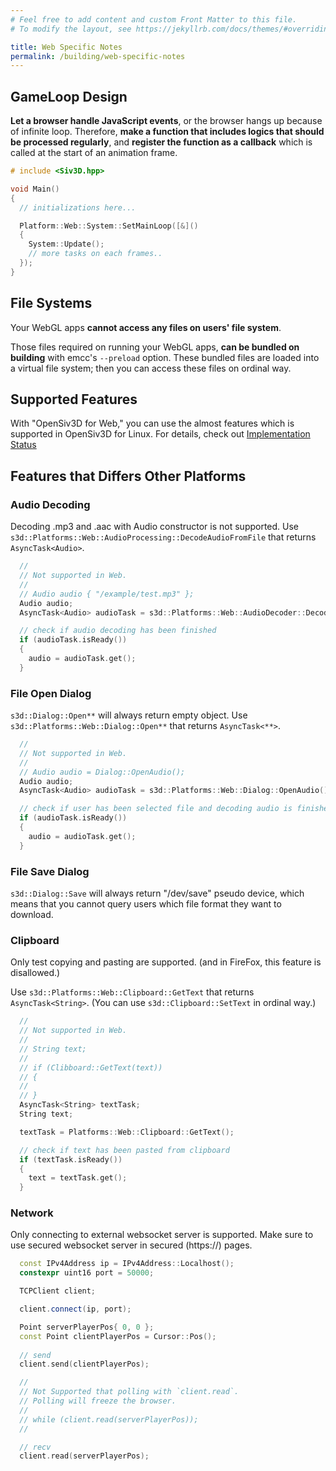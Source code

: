 ```yaml
---
# Feel free to add content and custom Front Matter to this file.
# To modify the layout, see https://jekyllrb.com/docs/themes/#overriding-theme-defaults

title: Web Specific Notes
permalink: /building/web-specific-notes
---
```


## GameLoop Design

**Let a browser handle JavaScript events**, or the browser hangs up because of infinite loop.
Therefore, **make a function that includes logics that should be processed regularly**,
and **register the function as a callback** which is called at the start of an animation frame.

```cpp
# include <Siv3D.hpp>

void Main()
{
  // initializations here...

  Platform::Web::System::SetMainLoop([&]()
  {
    System::Update();
    // more tasks on each frames..
  });
}
```

## File Systems

Your WebGL apps **cannot access any files on users' file system**.

Those files required on running your WebGL apps, **can be bundled on building** with emcc's `--preload` option.
These bundled files are loaded into a virtual file system; then you can access these files on ordinal way.

## Supported Features

With "OpenSiv3D for Web," you can use the almost features which is supported in OpenSiv3D for Linux.
For details, check out [Implementation Status](/status)

## Features that Differs Other Platforms

### Audio Decoding

Decoding .mp3 and .aac with Audio constructor is not supported.
Use `s3d::Platforms::Web::AudioProcessing::DecodeAudioFromFile` that returns `AsyncTask<Audio>`.

```cpp
  // 
  // Not supported in Web.
  //
  // Audio audio { "/example/test.mp3" };
  Audio audio;
  AsyncTask<Audio> audioTask = s3d::Platforms::Web::AudioDecoder::DecodeFromFile("/example/test.mp3");

  // check if audio decoding has been finished
  if (audioTask.isReady())
  {
    audio = audioTask.get();
  }
```

### File Open Dialog

`s3d::Dialog::Open**` will always return empty object.
Use `s3d::Platforms::Web::Dialog::Open**` that returns `AsyncTask<**>`.

```cpp
  // 
  // Not supported in Web.
  //
  // Audio audio = Dialog::OpenAudio();
  Audio audio;
  AsyncTask<Audio> audioTask = s3d::Platforms::Web::Dialog::OpenAudio();

  // check if user has been selected file and decoding audio is finished
  if (audioTask.isReady())
  {
    audio = audioTask.get();
  }
```

### File Save Dialog

`s3d::Dialog::Save` will always return "/dev/save" pseudo device,
which means that you cannot query users which file format they want to download.

### Clipboard

Only test copying and pasting are supported.
(and in FireFox, this feature is disallowed.)

Use `s3d::Platforms::Web::Clipboard::GetText` that returns `AsyncTask<String>`.
(You can use `s3d::Clipboard::SetText` in ordinal way.)

```cpp
  // 
  // Not supported in Web.
  //
  // String text;
  // 
  // if (Clibboard::GetText(text))
  // {
  //
  // }
  AsyncTask<String> textTask;
  String text;

  textTask = Platforms::Web::Clipboard::GetText();

  // check if text has been pasted from clipboard
  if (textTask.isReady())
  {
    text = textTask.get();
  }
```

### Network

Only connecting to external websocket server is supported.
Make sure to use secured websocket server in secured (https://) pages.

```cpp
  const IPv4Address ip = IPv4Address::Localhost();
  constexpr uint16 port = 50000;

  TCPClient client;

  client.connect(ip, port);

  Point serverPlayerPos{ 0, 0 };
  const Point clientPlayerPos = Cursor::Pos();
  
  // send
  client.send(clientPlayerPos);

  //
  // Not Supported that polling with `client.read`.
  // Polling will freeze the browser. 
  //
  // while (client.read(serverPlayerPos));
  //

  // recv
  client.read(serverPlayerPos);
```
